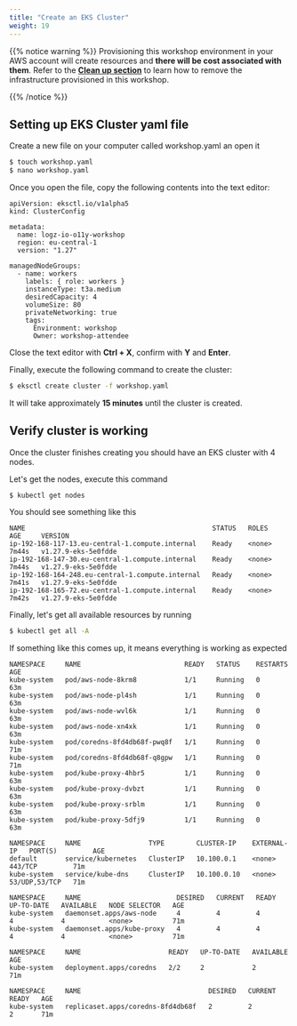 ```yaml
---
title: "Create an EKS Cluster"
weight: 19
---
```


{{% notice warning %}}
Provisioning this workshop environment in your AWS account will create resources and **there will be cost associated with them**.
Refer to the [**Clean up section**](/300_cleanup.html) to learn how to remove the infrastructure provisioned in this workshop.

{{%  /notice  %}}

## Setting up EKS Cluster yaml file

Create a new file on your computer called workshop.yaml an open it

```bash
$ touch workshop.yaml
$ nano workshop.yaml
```

Once you open the file, copy the following contents into the text editor:
```
apiVersion: eksctl.io/v1alpha5
kind: ClusterConfig

metadata:
  name: logz-io-o11y-workshop
  region: eu-central-1
  version: "1.27"

managedNodeGroups:
  - name: workers
    labels: { role: workers }
    instanceType: t3a.medium
    desiredCapacity: 4
    volumeSize: 80
    privateNetworking: true
    tags:
      Environment: workshop
      Owner: workshop-attendee
```
Close the text editor with **Ctrl + X**, confirm with **Y** and **Enter**.

Finally, execute the following command to create the cluster:

```bash
$ eksctl create cluster -f workshop.yaml
```

It will take approximately **15 minutes** until the cluster is created.

## Verify cluster is working

Once the cluster finishes creating you should have an EKS cluster with 4 nodes.

Let's get the nodes, execute this command

```
$ kubectl get nodes

```

You should see something like this

```
NAME                                               STATUS   ROLES    AGE     VERSION
ip-192-168-117-13.eu-central-1.compute.internal    Ready    <none>   7m44s   v1.27.9-eks-5e0fdde
ip-192-168-147-30.eu-central-1.compute.internal    Ready    <none>   7m44s   v1.27.9-eks-5e0fdde
ip-192-168-164-248.eu-central-1.compute.internal   Ready    <none>   7m41s   v1.27.9-eks-5e0fdde
ip-192-168-165-72.eu-central-1.compute.internal    Ready    <none>   7m42s   v1.27.9-eks-5e0fdde

```

Finally, let's get all available resources by running

```bash
$ kubectl get all -A
```

If something like this comes up, it means everything is working as expected

```
NAMESPACE     NAME                          READY   STATUS    RESTARTS   AGE
kube-system   pod/aws-node-8krm8            1/1     Running   0          63m
kube-system   pod/aws-node-pl4sh            1/1     Running   0          63m
kube-system   pod/aws-node-wvl6k            1/1     Running   0          63m
kube-system   pod/aws-node-xn4xk            1/1     Running   0          63m
kube-system   pod/coredns-8fd4db68f-pwq8f   1/1     Running   0          71m
kube-system   pod/coredns-8fd4db68f-q8gpw   1/1     Running   0          71m
kube-system   pod/kube-proxy-4hbr5          1/1     Running   0          63m
kube-system   pod/kube-proxy-dvbzt          1/1     Running   0          63m
kube-system   pod/kube-proxy-srblm          1/1     Running   0          63m
kube-system   pod/kube-proxy-5dfj9          1/1     Running   0          63m

NAMESPACE     NAME                 TYPE        CLUSTER-IP    EXTERNAL-IP   PORT(S)         AGE
default       service/kubernetes   ClusterIP   10.100.0.1    <none>        443/TCP         71m
kube-system   service/kube-dns     ClusterIP   10.100.0.10   <none>        53/UDP,53/TCP   71m

NAMESPACE     NAME                        DESIRED   CURRENT   READY   UP-TO-DATE   AVAILABLE   NODE SELECTOR   AGE
kube-system   daemonset.apps/aws-node     4         4         4       4            4           <none>          71m
kube-system   daemonset.apps/kube-proxy   4         4         4       4            4           <none>          71m

NAMESPACE     NAME                      READY   UP-TO-DATE   AVAILABLE   AGE
kube-system   deployment.apps/coredns   2/2     2            2           71m

NAMESPACE     NAME                                DESIRED   CURRENT   READY   AGE
kube-system   replicaset.apps/coredns-8fd4db68f   2         2         2       71m

```
